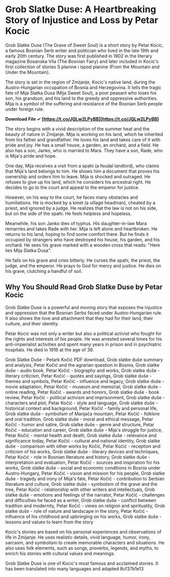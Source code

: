 # Grob Slatke Duse: A Heartbreaking Story of Injustice and Loss by Petar Kocic
  
Grob Slatke Duse (The Grave of Sweet Soul) is a short story by Petar Kocic, a famous Bosnian Serb writer and politician who lived in the late 19th and early 20th century. The story was first published in 1902 in the literary magazine Bosanska Vila (The Bosnian Fairy) and later included in Kocic's first collection of stories S planine i ispod planine (From the Mountain and Under the Mountain).
  
The story is set in the region of Zmijanje, Kocic's native land, during the Austro-Hungarian occupation of Bosnia and Herzegovina. It tells the tragic fate of Mija Slatka Dusa (Mija Sweet Soul), a poor peasant who loses his son, his grandson, and his land to the greedy and oppressive authorities. Mija is a symbol of the suffering and resistance of the Bosnian Serb people under foreign rule.
 
**Download File ✓ [https://t.co/JQLw2LPyBB](https://t.co/JQLw2LPyBB)**


  
The story begins with a vivid description of the summer heat and the beauty of nature in Zmijanje. Mija is working on his land, which he inherited from his father and grandfather. He loves his land and takes care of it with pride and joy. He has a small house, a garden, an orchard, and a field. He also has a son, Janko, who is married to Mara. They have a son, Rade, who is Mija's pride and hope.
  
One day, Mija receives a visit from a spahi (a feudal landlord), who claims that Mija's land belongs to him. He shows him a document that proves his ownership and orders him to leave. Mija is shocked and outraged. He refuses to give up his land, which he considers his ancestral right. He decides to go to the court and appeal to the emperor for justice.
  
However, on his way to the court, he faces many obstacles and humiliations. He is mocked by a kmet (a village headman), cheated by a priest, and ignored by a judge. He realizes that the law is not on his side, but on the side of the spahi. He feels helpless and hopeless.
  
Meanwhile, his son Janko dies of typhus. His daughter-in-law Mara remarries and takes Rade with her. Mija is left alone and heartbroken. He returns to his land, hoping to find some comfort there. But he finds it occupied by strangers who have destroyed his house, his garden, and his orchard. He sees his grave marked with a wooden cross that reads: "Here lies Mija Slatka Dusa".
  
He falls on his grave and cries bitterly. He curses the spahi, the priest, the judge, and the emperor. He prays to God for mercy and justice. He dies on his grave, clutching a handful of soil.
  
## Why You Should Read Grob Slatke Duse by Petar Kocic
  
Grob Slatke Duse is a powerful and moving story that exposes the injustice and oppression that the Bosnian Serbs faced under Austro-Hungarian rule. It also shows the love and attachment that they had for their land, their culture, and their identity.
  
Petar Kocic was not only a writer but also a political activist who fought for the rights and interests of his people. He was arrested several times for his anti-imperialist activities and spent many years in prison and in psychiatric hospitals. He died in 1916 at the age of 38.
 
Grob Slatke Duše - Petark Kočić PDF download,  Grob slatke duše summary and analysis,  Petar Kočić and the agrarian question in Bosnia,  Grob slatke duše - audio book,  Petar Kočić - biography and works,  Grob slatke duše - literary criticism,  Petar Kočić - quotes and sayings,  Grob slatke duše - themes and symbols,  Petar Kočić - influence and legacy,  Grob slatke duše - movie adaptation,  Petar Kočić - museum and memorial,  Grob slatke duše - online reading,  Petar Kočić - awards and honors,  Grob slatke duše - book review,  Petar Kočić - political activism and imprisonment,  Grob slatke duše - characters and plot,  Petar Kočić - style and language,  Grob slatke duše - historical context and background,  Petar Kočić - family and personal life,  Grob slatke duše - symbolism of Manjača mountain,  Petar Kočić - folklore and oral tradition,  Grob slatke duše - moral and ethical message,  Petar Kočić - humor and satire,  Grob slatke duše - genre and structure,  Petar Kočić - education and career,  Grob slatke duše - Mija's struggle for justice,  Petar Kočić - mental health and death,  Grob slatke duše - relevance and significance today,  Petar Kočić - cultural and national identity,  Grob slatke duše - comparison with other works by Kočić,  Petar Kočić - reception and criticism of his works,  Grob slatke duše - literary devices and techniques,  Petar Kočić - role in Bosnian literature and history,  Grob slatke duše - interpretation and evaluation,  Petar Kočić - sources and inspiration for his works,  Grob slatke duše - social and economic conditions in Bosnia under Austro-Hungary,  Petar Kočić - vision and mission for his people,  Grob slatke duše - tragedy and irony of Mija's fate,  Petar Kočić - contribution to Serbian literature and culture,  Grob slatke duše - symbolism of the grave and the tree,  Petar Kočić - relationship with other writers and intellectuals,  Grob slatke duše - emotions and feelings of the narrator,  Petar Kočić - challenges and difficulties he faced as a writer,  Grob slatke duše - conflict between tradition and modernity,  Petar Kočić - views on religion and spirituality,  Grob slatke duše - role of nature and landscape in the story,  Petar Kočić - influence of his childhood and upbringing on his works,  Grob slatke duše - lessons and values to learn from the story
  
Kocic's stories are based on his personal experiences and observations of life in Zmijanje. He uses realistic details, vivid language, humor, irony, sarcasm, and symbolism to create memorable characters and situations. He also uses folk elements, such as songs, proverbs, legends, and myths, to enrich his stories with cultural values and meanings.
  
Grob Slatke Duse is one of Kocic's most famous and acclaimed stories. It has been translated into many languages and adapted
 8cf37b1e13
 
